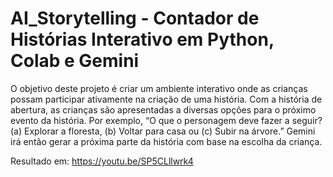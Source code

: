 # AI_Storytelling - Contador de Histórias Interativo em Python, Colab e Gemini

O objetivo deste projeto é criar um ambiente interativo onde as crianças possam participar ativamente na criação de uma história.
Com a história de abertura, as crianças são apresentadas a diversas opções para o próximo evento da história. Por exemplo, “O que o personagem deve fazer a seguir? (a) Explorar a floresta, (b) Voltar para casa ou (c) Subir na árvore.” Gemini irá então gerar a próxima parte da história com base na escolha da criança.

Resultado em: https://youtu.be/SP5CLllwrk4
